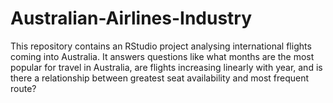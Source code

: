 # Australian-Airlines-Industry
This repository contains an RStudio project analysing international flights coming into Australia. It answers questions like what months are the most popular for travel in Australia, are flights increasing linearly with year, and is there a relationship between greatest seat availability and most frequent route?




